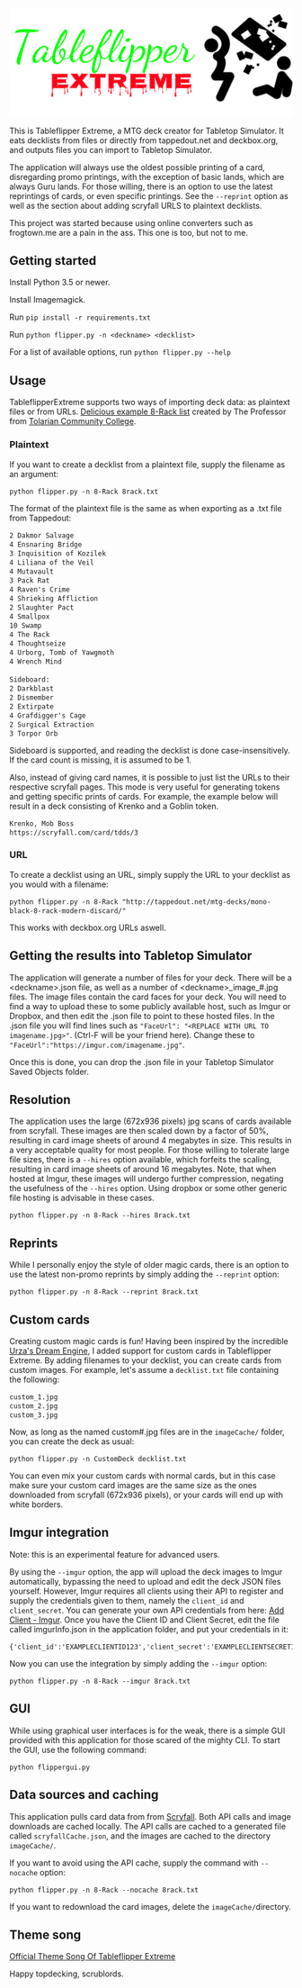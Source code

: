 ![TableflipperExtreme](logo.png?raw=true "Tableflipper Extreme")

This is Tableflipper Extreme, a MTG deck creator for Tabletop Simulator. It eats decklists from files or directly from tappedout.net and deckbox.org, and outputs files you can import to Tabletop Simulator.

The application will always use the oldest possible printing of a card, disregarding promo printings, with the exception of basic lands, which are always Guru lands. For those willing, there is an option to use the latest reprintings of cards, or even specific printings. See the `--reprint` option as well as the section about adding scryfall URLS to plaintext decklists.

This project was started because using online converters such as frogtown.me are a pain in the ass. This one is too, but not to me.

## Getting started

Install Python 3.5 or newer.

Install Imagemagick.

Run `pip install -r requirements.txt`

Run `python flipper.py -n <deckname> <decklist>`

For a list of available options, run `python flipper.py --help`

## Usage

TableflipperExtreme supports two ways of importing deck data: as plaintext files or from URLs. [Delicious example 8-Rack list](http://tappedout.net/mtg-decks/mono-black-8-rack-modern-discard/) created by The Professor from [Tolarian Community College](https://www.youtube.com/user/tolariancommunity).

### Plaintext

If you want to create a decklist from a plaintext file, supply the filename as an argument:

    python flipper.py -n 8-Rack 8rack.txt

The format of the plaintext file is the same as when exporting as a .txt file from Tappedout:

    2 Dakmor Salvage
    4 Ensnaring Bridge
    3 Inquisition of Kozilek
    4 Liliana of the Veil
    4 Mutavault
    3 Pack Rat
    4 Raven's Crime
    4 Shrieking Affliction
    2 Slaughter Pact
    4 Smallpox
    10 Swamp
    4 The Rack
    4 Thoughtseize
    4 Urborg, Tomb of Yawgmoth
    4 Wrench Mind

    Sideboard:
    2 Darkblast
    2 Dismember
    2 Extirpate
    4 Grafdigger's Cage
    2 Surgical Extraction
    3 Torpor Orb

Sideboard is supported, and reading the decklist is done case-insensitively. If the card count is missing, it is assumed to be 1.

Also, instead of giving card names, it is possible to just list the URLs to their respective scryfall pages. This mode is very useful for generating tokens and getting specific prints of cards. For example, the example below will result in a deck consisting of Krenko and a Goblin token.

    Krenko, Mob Boss
    https://scryfall.com/card/tdds/3


### URL

To create a decklist using an URL, simply supply the URL to your decklist as you would with a filename:

    python flipper.py -n 8-Rack "http://tappedout.net/mtg-decks/mono-black-8-rack-modern-discard/"

This works with deckbox.org URLs aswell.

## Getting the results into Tabletop Simulator

The application will generate a number of files for your deck. There will be a \<deckname\>.json file, as well as a number of \<deckname\>\_image\_#.jpg files. The image files contain the card faces for your deck. You will need to find a way to upload these to some publicly available host, such as Imgur or Dropbox, and then edit the .json file to point to these hosted files. In the .json file you will find lines such as `"FaceUrl": "<REPLACE WITH URL TO imagename.jpg>"`. (Ctrl-F will be your friend here). Change these to `"FaceUrl":"https://imgur.com/imagename.jpg"`.

Once this is done, you can drop the .json file in your Tabletop Simulator Saved Objects folder.

## Resolution

The application uses the large (672x936 pixels) jpg scans of cards available from scryfall. These images are then scaled down by a factor of 50%, resulting in card image sheets of around 4 megabytes in size. This results in a very acceptable quality for most people. For those willing to tolerate large file sizes, there is a `--hires` option available, which forfeits the scaling, resulting in card image sheets of around 16 megabytes. Note, that when hosted at Imgur, these images will undergo further compression, negating the usefulness of the `--hires` option. Using dropbox or some other generic file hosting is advisable in these cases.

    python flipper.py -n 8-Rack --hires 8rack.txt

## Reprints

While I personally enjoy the style of older magic cards, there is an option to use the latest non-promo reprints by simply adding the `--reprint` option:

    python flipper.py -n 8-Rack --reprint 8rack.txt

## Custom cards

Creating custom magic cards is fun! Having been inspired by the incredible [Urza's Dream Engine](http://andymakes.com/urzasdreamengine/), I added support for custom cards in Tableflipper Extreme. By adding filenames to your decklist, you can create cards from custom images. For example, let's assume a `decklist.txt` file containing the following:

    custom_1.jpg
    custom_2.jpg
    custom_3.jpg

Now, as long as the named custom#.jpg files are in the `imageCache/` folder, you can create the deck as usual:

    python flipper.py -n CustomDeck decklist.txt

You can even mix your custom cards with normal cards, but in this case make sure your custom card images are the same size as the ones downloaded from scryfall (672x936 pixels), or your cards will end up with white borders.

## Imgur integration

Note: this is an experimental feature for advanced users. 

By using the `--imgur` option, the app will upload the deck images to Imgur automatically, bypassing the need to upload and edit the deck JSON files yourself. However, Imgur requires all clients using their API to register and supply the credentials given to them, namely the `client_id` and `client_secret`. You can generate your own API credentials from here: [Add Client - Imgur](https://api.imgur.com/oauth2/addclient). Once you have the Client ID and Client Secret, edit the file called imgurInfo.json in the application folder, and put your credentials in it:

	{'client_id':'EXAMPLECLIENTID123','client_secret':'EXAMPLECLIENTSECRET123'}

Now you can use the integration by simply adding the `--imgur` option:

    python flipper.py -n 8-Rack --imgur 8rack.txt

## GUI

While using graphical user interfaces is for the weak, there is a simple GUI provided with this application for those scared of the mighty CLI. To start the GUI, use the following command:

    python flippergui.py

## Data sources and caching

This application pulls card data from from [Scryfall](https://scryfall.com/). Both API calls and image downloads are cached locally. The API calls are cached to a generated file called `scryfallCache.json`, and the images are cached to the directory `imageCache/`. 

If you want to avoid using the API cache, supply the command with `--nocache` option:

    python flipper.py -n 8-Rack --nocache 8rack.txt

If you want to redownload the card images, delete the `imageCache/`directory.

## Theme song

[Official Theme Song Of Tableflipper Extreme](https://www.youtube.com/watch?v=kQpaT9rhiog)

Happy topdecking, scrublords.
